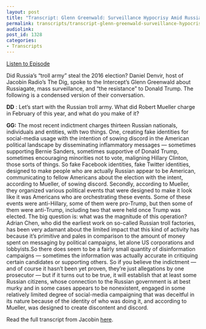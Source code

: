 ```yaml
---
layout: post
title: "Transcript: Glenn Greenwald: Surveillance Hypocrisy Amid Russiagate Mania"
permalink: transcripts/transcript-glenn-greenwald-surveillance-hypocrisy-amid-russiagate-mania
audiolink: 
post_id: 1328
categories: 
- Transcripts
---
```


[Listen to Episode](https://www.thedigradio.com/podcast/glenn-greenwald-surveillance-hypocrisy-amid-russiagate-mania/)


Did Russia’s “troll army” steal the 2016 election? Daniel Denvir, host of Jacobin Radio’s The Dig, spoke to the Intercept’s Glenn Greenwald about Russiagate, mass surveillance, and “the resistance” to Donald Trump. The following is a condensed version of their conversation.


**DD**
: Let’s start with the Russian troll army. What did Robert Mueller charge in February of this year, and what do you make of it?


**GG:**
 The most recent indictment charges thirteen Russian nationals, individuals and entities, with two things. One, creating fake identities for social-media usage with the intention of sowing discord in the American political landscape by disseminating inflammatory messages — sometimes supporting Bernie Sanders, sometimes supportive of Donald Trump, sometimes encouraging minorities not to vote, maligning Hillary Clinton, those sorts of things. So fake Facebook identities, fake Twitter identities, designed to make people who are actually Russian appear to be American, communicating to fellow Americans about the election with the intent, according to Mueller, of sowing discord. Secondly, according to Mueller, they organized various political events that were designed to make it look like it was Americans who are orchestrating these events. Some of these events were anti-Hillary, some of them were pro-Trump, but then some of them were anti-Trump, including two that were held once Trump was elected. The big question is: what was the magnitude of this operation? Adrian Chen, who did the earliest work on so-called Russian troll factories, has been very adamant about the limited impact that this kind of activity has because it’s primitive and pales in comparison to the amount of money spent on messaging by political campaigns, let alone US corporations and lobbyists.So there does seem to be a fairly small quantity of disinformation campaigns — sometimes the information was actually accurate in critiquing certain candidates or supporting others. So if you believe the indictment — and of course it hasn’t been yet proven, they’re just allegations by one prosecutor — but if it turns out to be true, it will establish that at least some Russian citizens, whose connection to the Russian government is at best murky and in some cases appears to be nonexistent, engaged in some relatively limited degree of social-media campaigning that was deceitful in its nature because of the identity of who was doing it, and according to Mueller, was designed to create discontent and discord.


Read the full transcript from Jacobin 
[here](https://www.jacobinmag.com/2018/04/russiagate-surveillance-politics-russian-trolls-greenwald).